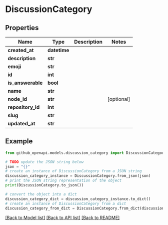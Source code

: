 # DiscussionCategory


## Properties

Name | Type | Description | Notes
------------ | ------------- | ------------- | -------------
**created_at** | **datetime** |  | 
**description** | **str** |  | 
**emoji** | **str** |  | 
**id** | **int** |  | 
**is_answerable** | **bool** |  | 
**name** | **str** |  | 
**node_id** | **str** |  | [optional] 
**repository_id** | **int** |  | 
**slug** | **str** |  | 
**updated_at** | **str** |  | 

## Example

```python
from github_openapi.models.discussion_category import DiscussionCategory

# TODO update the JSON string below
json = "{}"
# create an instance of DiscussionCategory from a JSON string
discussion_category_instance = DiscussionCategory.from_json(json)
# print the JSON string representation of the object
print(DiscussionCategory.to_json())

# convert the object into a dict
discussion_category_dict = discussion_category_instance.to_dict()
# create an instance of DiscussionCategory from a dict
discussion_category_from_dict = DiscussionCategory.from_dict(discussion_category_dict)
```
[[Back to Model list]](../README.md#documentation-for-models) [[Back to API list]](../README.md#documentation-for-api-endpoints) [[Back to README]](../README.md)


